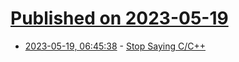 # [Published on 2023-05-19](index.md)

* [2023-05-19, 06:45:38](https://lobste.rs/s/ssfszf/stop_saying_c_c) - [Stop Saying C/C++](https://brycevandegrift.xyz/blog/stop-saying-c-and-c++/)
